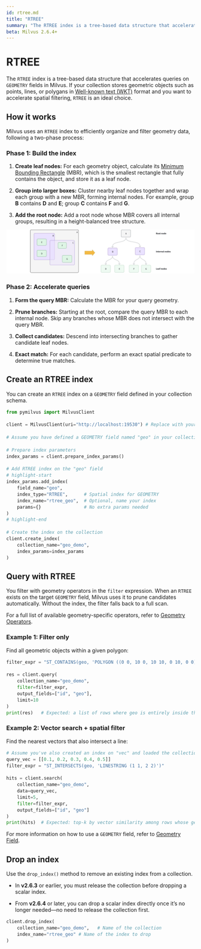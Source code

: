 ```yaml
---
id: rtree.md
title: "RTREE"
summary: "The RTREE index is a tree-based data structure that accelerates queries on GEOMETRY fields in Milvus. If your collection stores geometric objects such as points, lines, or polygans in Well-known text (WKT) format and you want to accelerate spatial filtering, RTREE is an ideal choice."
beta: Milvus 2.6.4+
---
```


# RTREE

The `RTREE` index is a tree-based data structure that accelerates queries on `GEOMETRY` fields in Milvus. If your collection stores geometric objects such as points, lines, or polygans in [Well-known text (WKT)](https://en.wikipedia.org/wiki/Well-known_text_representation_of_geometry) format and you want to accelerate spatial filtering, `RTREE` is an ideal choice.

## How it works

Milvus uses an `RTREE` index to efficiently organize and filter geometry data, following a two-phase process:

### Phase 1: Build the index

1. **Create leaf nodes:** For each geometry object, calculate its [Minimum Bounding Rectangle](https://en.wikipedia.org/wiki/Minimum_bounding_rectangle) (MBR), which is the smallest rectangle that fully contains the object, and store it as a leaf node.

1. **Group into larger boxes:** Cluster nearby leaf nodes together and wrap each group with a new MBR, forming internal nodes. For example, group **B** contains **D** and **E**; group **C** contains **F** and **G**.

1. **Add the root node:** Add a root node whose MBR covers all internal groups, resulting in a height-balanced tree structure.

![How Retree Works](../../../../../assets/how-retree-works.png)

### Phase 2: Accelerate queries

1. **Form the query MBR:** Calculate the MBR for your query geometry.

1. **Prune branches:** Starting at the root, compare the query MBR to each internal node. Skip any branches whose MBR does not intersect with the query MBR.

1. **Collect candidates:** Descend into intersecting branches to gather candidate leaf nodes.

1. **Exact match:** For each candidate, perform an exact spatial predicate to determine true matches.

## Create an RTREE index

You can create an `RTREE` index on a `GEOMETRY` field defined in your collection schema.

```python
from pymilvus import MilvusClient

client = MilvusClient(uri="http://localhost:19530") # Replace with your server address

# Assume you have defined a GEOMETRY field named "geo" in your collection schema

# Prepare index parameters
index_params = client.prepare_index_params()

# Add RTREE index on the "geo" field
# highlight-start
index_params.add_index(
    field_name="geo",
    index_type="RTREE",      # Spatial index for GEOMETRY
    index_name="rtree_geo",  # Optional, name your index
    params={}                # No extra params needed
)
# highlight-end

# Create the index on the collection
client.create_index(
    collection_name="geo_demo",
    index_params=index_params
)
```

## Query with RTREE

You filter with geometry operators in the `filter` expression. When an `RTREE` exists on the target `GEOMETRY` field, Milvus uses it to prune candidates automatically. Without the index, the filter falls back to a full scan.

For a full list of available geometry-specific operators, refer to [Geometry Operators](geometry-operators.md).

### Example 1: Filter only

Find all geometric objects within a given polygon:

```python
filter_expr = "ST_CONTAINS(geo, 'POLYGON ((0 0, 10 0, 10 10, 0 10, 0 0))')"

res = client.query(
    collection_name="geo_demo",
    filter=filter_expr,
    output_fields=["id", "geo"],
    limit=10
)
print(res)   # Expected: a list of rows where geo is entirely inside the polygon
```

### Example 2: Vector search + spatial filter

Find the nearest vectors that also intersect a line:

```python
# Assume you've also created an index on "vec" and loaded the collection.
query_vec = [[0.1, 0.2, 0.3, 0.4, 0.5]]
filter_expr = "ST_INTERSECTS(geo, 'LINESTRING (1 1, 2 2)')"

hits = client.search(
    collection_name="geo_demo",
    data=query_vec,
    limit=5,
    filter=filter_expr,
    output_fields=["id", "geo"]
)
print(hits)  # Expected: top-k by vector similarity among rows whose geo intersects the line
```

For more information on how to use a `GEOMETRY` field, refer to [Geometry Field](geometry-field.md).

## Drop an index

Use the `drop_index()` method to remove an existing index from a collection.

<div class="alert note">

- In **v2.6.3** or earlier, you must release the collection before dropping a scalar index.

- From **v2.6.4** or later, you can drop a scalar index directly once it’s no longer needed—no need to release the collection first.

</div>

```python
client.drop_index(
    collection_name="geo_demo",   # Name of the collection
    index_name="rtree_geo" # Name of the index to drop
)
```